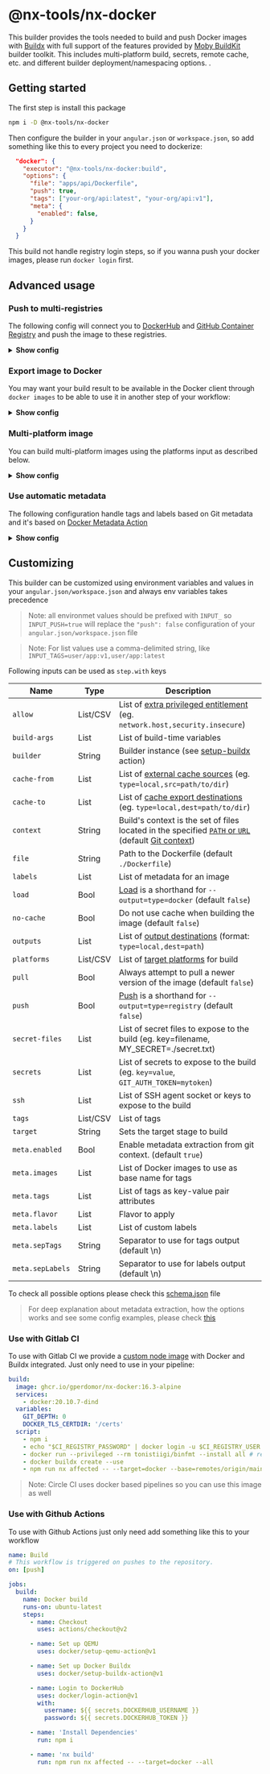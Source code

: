 # @nx-tools/nx-docker

This builder provides the tools needed to build and push Docker images with [Buildx](https://github.com/docker/buildx) with full support of the
features provided by [Moby BuildKit](https://github.com/moby/buildkit) builder toolkit. This includes multi-platform
build, secrets, remote cache, etc. and different builder deployment/namespacing options.
.

## Getting started

The first step is install this package

```bash
npm i -D @nx-tools/nx-docker
```

Then configure the builder in your `angular.json` or `workspace.json`, so add something like this to every project you need to dockerize:

```json
  "docker": {
    "executor": "@nx-tools/nx-docker:build",
    "options": {
      "file": "apps/api/Dockerfile",
      "push": true,
      "tags": ["your-org/api:latest", "your-org/api:v1"],
      "meta": {
        "enabled": false,
      }
    }
  }
```

This build not handle registry login steps, so if you wanna push your docker images, please run `docker login` first.

## Advanced usage

### Push to multi-registries

The following config will connect you to [DockerHub](https://github.com/docker/login-action#dockerhub)
and [GitHub Container Registry](https://github.com/docker/login-action#github-container-registry) and push the
image to these registries.

<details>
  <summary><b>Show config</b></summary>

```json
"docker": {
  "executor": "@nx-tools/nx-docker:build",
  "options": {
    "file": "apps/api/Dockerfile",
    "push": true,
    "tags": ["your-org/api:latest", "your-org/api:v1"],
    "meta": {
      "enabled": false,
    }
  }
}
```

</details>

### Export image to Docker

You may want your build result to be available in the Docker client through `docker images` to be able to use it
in another step of your workflow:

<details>
  <summary><b>Show config</b></summary>

```json
"docker": {
  "executor": "@nx-tools/nx-docker:build",
  "options": {
    "file": "apps/api/Dockerfile",
    "load": true,
    "tags": ["your-org/api:latest", "your-org/api:v1"],
    "meta": {
      "enabled": false,
    }
  }
}
```

</details>

### Multi-platform image

You can build multi-platform images using the platforms input as described below.

<details>
  <summary><b>Show config</b></summary>

```json
"docker": {
  "executor": "@nx-tools/nx-docker:build",
  "options": {
    "file": "apps/api/Dockerfile",
    "platforms": ["linux/amd64", "linux/arm64"],
    "push": true,
    "tags": ["your-org/api:latest", "your-org/api:v1"],
    "meta": {
      "enabled": false,
    }
  }
}
```

</details>

### Use automatic metadata

The following configuration handle tags and labels based on Git metadata and it's based on [Docker Metadata Action](https://github.com/docker/metadata-action)

<details>
  <summary><b>Show config</b></summary>

```json
"docker": {
  "executor": "@nx-tools/nx-docker:build",
  "options": {
    "file": "apps/api/Dockerfile",
    "push": true,
    "meta": {
      "images": ["gperdomor/api"],
      "tags": [
        "type=schedule",
        "type=ref,event=branch",
        "type=ref,event=tag",
        "type=ref,event=pr",
        "type=sha,prefix="
      ]
    }
  }
}
```

> Enabling metadata extraction, will replace tags and labels inputs from `options.tags` and `options.labels` with the metadata extracted values

> For a deep knowledge about how set up metadata extraction options, please read the official [Docker Metadata Action](https://github.com/docker/metadata-action) docs.

</details>

## Customizing

This builder can be customized using environment variables and values in your `angular.json/workspace.json` and always env variables takes precedence

> Note: all environmet values should be prefixed with `INPUT_` so `INPUT_PUSH=true` will replace the `"push": false` configuration of your `angular.json/workspace.json` file

> Note: For list values use a comma-delimited string, like `INPUT_TAGS=user/app:v1,user/app:latest`

Following inputs can be used as `step.with` keys

| Name             | Type     | Description                                                                                                                                                                       |
| ---------------- | -------- | --------------------------------------------------------------------------------------------------------------------------------------------------------------------------------- |
| `allow`          | List/CSV | List of [extra privileged entitlement](https://github.com/docker/buildx#--allowentitlement) (eg. `network.host,security.insecure`)                                                |
| `build-args`     | List     | List of build-time variables                                                                                                                                                      |
| `builder`        | String   | Builder instance (see [setup-buildx](https://github.com/docker/setup-buildx-action) action)                                                                                       |
| `cache-from`     | List     | List of [external cache sources](https://github.com/docker/buildx#--cache-fromnametypetypekeyvalue) (eg. `type=local,src=path/to/dir`)                                            |
| `cache-to`       | List     | List of [cache export destinations](https://github.com/docker/buildx#--cache-tonametypetypekeyvalue) (eg. `type=local,dest=path/to/dir`)                                          |
| `context`        | String   | Build's context is the set of files located in the specified [`PATH` or `URL`](https://docs.docker.com/engine/reference/commandline/build/) (default [Git context](#git-context)) |
| `file`           | String   | Path to the Dockerfile (default `./Dockerfile`)                                                                                                                                   |
| `labels`         | List     | List of metadata for an image                                                                                                                                                     |
| `load`           | Bool     | [Load](https://github.com/docker/buildx#--load) is a shorthand for `--output=type=docker` (default `false`)                                                                       |
| `no-cache`       | Bool     | Do not use cache when building the image (default `false`)                                                                                                                        |
| `outputs`        | List     | List of [output destinations](https://github.com/docker/buildx#-o---outputpath-typetypekeyvalue) (format: `type=local,dest=path`)                                                 |
| `platforms`      | List/CSV | List of [target platforms](https://github.com/docker/buildx#---platformvaluevalue) for build                                                                                      |
| `pull`           | Bool     | Always attempt to pull a newer version of the image (default `false`)                                                                                                             |
| `push`           | Bool     | [Push](https://github.com/docker/buildx#--push) is a shorthand for `--output=type=registry` (default `false`)                                                                     |
| `secret-files`   | List     | List of secret files to expose to the build (eg. key=filename, MY_SECRET=./secret.txt)                                                                                            |
| `secrets`        | List     | List of secrets to expose to the build (eg. `key=value`, `GIT_AUTH_TOKEN=mytoken`)                                                                                                |
| `ssh`            | List     | List of SSH agent socket or keys to expose to the build                                                                                                                           |
| `tags`           | List/CSV | List of tags                                                                                                                                                                      |
| `target`         | String   | Sets the target stage to build                                                                                                                                                    |
| `meta.enabled`   | Bool     | Enable metadata extraction from git context. (default `true`)                                                                                                                     |
| `meta.images`    | List     | List of Docker images to use as base name for tags                                                                                                                                |
| `meta.tags`      | List     | List of tags as key-value pair attributes                                                                                                                                         |
| `meta.flavor`    | List     | Flavor to apply                                                                                                                                                                   |
| `meta.labels`    | List     | List of custom labels                                                                                                                                                             |
| `meta.sepTags`   | String   | Separator to use for tags output (default \n)                                                                                                                                     |
| `meta.sepLabels` | String   | Separator to use for labels output (default \n)                                                                                                                                   |

To check all possible options please check this [schema.json](src/builders/nx-docker/schema.json) file

> For deep explanation about metadata extraction, how the options works and see some config examples, please check [this](https://github.com/crazy-max/ghaction-docker-meta)

### Use with Gitlab CI

To use with Gitlab CI we provide a [custom node image](https://github.com/users/gperdomor/packages/container/package/nx-docker) with Docker and Buildx integrated. Just only need to use in your pipeline:

```yml
build:
  image: ghcr.io/gperdomor/nx-docker:16.3-alpine
  services:
    - docker:20.10.7-dind
  variables:
    GIT_DEPTH: 0
    DOCKER_TLS_CERTDIR: '/certs'
  script:
    - npm i
    - echo "$CI_REGISTRY_PASSWORD" | docker login -u $CI_REGISTRY_USER --password-stdin $CI_REGISTRY
    - docker run --privileged --rm tonistiigi/binfmt --install all # required for multi-platform build
    - docker buildx create --use
    - npm run nx affected -- --target=docker --base=remotes/origin/main
```

> Note: Circle CI uses docker based pipelines so you can use this image as well

### Use with Github Actions

To use with Github Actions just only need add something like this to your workflow

```yml
name: Build
# This workflow is triggered on pushes to the repository.
on: [push]

jobs:
  build:
    name: Docker build
    runs-on: ubuntu-latest
    steps:
      - name: Checkout
        uses: actions/checkout@v2

      - name: Set up QEMU
        uses: docker/setup-qemu-action@v1

      - name: Set up Docker Buildx
        uses: docker/setup-buildx-action@v1

      - name: Login to DockerHub
        uses: docker/login-action@v1
        with:
          username: ${{ secrets.DOCKERHUB_USERNAME }}
          password: ${{ secrets.DOCKERHUB_TOKEN }}

      - name: 'Install Dependencies'
        run: npm i

      - name: 'nx build'
        run: npm run nx affected -- --target=docker --all
```
